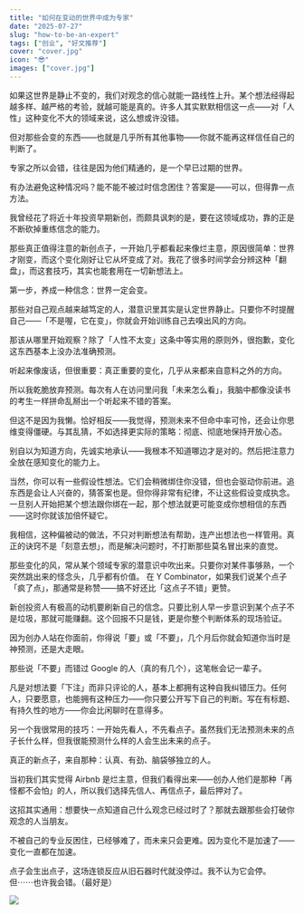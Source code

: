```yaml
---
title: "如何在变动的世界中成为专家"
date: "2025-07-27"
slug: "how-to-be-an-expert"
tags: ["创业", "好文推荐"]
cover: "cover.jpg"
icon: "😎"
images: ["cover.jpg"]
---
```

如果这世界是静止不变的，我们对观念的信心就能一路线性上升。某个想法经得起越多样、越严格的考验，就越可能是真的。许多人其实默默相信这一点——对「人性」这种变化不大的领域来说，这么想或许没错。



但对那些会变的东西——也就是几乎所有其他事物——你就不能再这样信任自己的判断了。



专家之所以会错，往往是因为他们精通的，是一个早已过期的世界。



有办法避免这种情况吗？能不能不被过时信念困住？答案是——可以，但得靠一点方法。



我曾经花了将近十年投资早期新创，而颇具讽刺的是，要在这领域成功，靠的正是不断砍掉重练信念的能力。



那些真正值得注意的新创点子，一开始几乎都看起来像烂主意，原因很简单：世界才刚变，而这个变化刚好让它从坏变成了对。我花了很多时间学会分辨这种「翻盘」，而这套技巧，其实也能套用在一切新想法上。



第一步，养成一种信念：世界一定会变。



那些对自己观点越来越笃定的人，潜意识里其实是认定世界静止。只要你不时提醒自己——「不是喔，它在变」，你就会开始训练自己去嗅出风的方向。



那该从哪里开始观察？除了「人性不太变」这条中等实用的原则外，很抱歉，变化这东西基本上没办法准确预测。



听起来像废话，但很重要：真正重要的变化，几乎从来都来自意料之外的方向。



所以我乾脆放弃预测。每次有人在访问里问我「未来怎么看」，我脑中都像没读书的考生一样拼命乱掰出一个听起来不错的答案。



但这不是因为我懒。恰好相反——我觉得，预测未来不但命中率可怜，还会让你思维变得僵硬。与其乱猜，不如选择更实际的策略：彻底、彻底地保持开放心态。



别自以为知道方向，先诚实地承认——我根本不知道哪边才是对的。然后把注意力全放在感知变化的能力上。



当然，你可以有一些假设性想法。它们会稍微绑住你没错，但也会驱动你前进。追东西是会让人兴奋的，猜答案也是。但你得非常有纪律，不让这些假设变成执念。
一旦别人开始把某个想法跟你绑在一起，那个想法就更可能变成你想相信的东西——这时你就该加倍怀疑它。



我相信，这种偏被动的做法，不只对判断想法有帮助，连产出想法也一样管用。真正的诀窍不是「刻意去想」，而是解决问题时，不打断那些莫名冒出来的直觉。



那些变化的风，常从某个领域专家的潜意识中吹出来。只要你对某件事够熟，一个突然跳出来的怪念头，几乎都有价值。
在 Y Combinator，如果我们说某个点子「疯了点」，那通常是称赞——搞不好还比「这点子不错」更赞。



新创投资人有极高的动机要刷新自己的信念。只要比别人早一步意识到某个点子不是垃圾，那就可能赚翻。这个回报不只是钱，更是你整个判断体系的现场验证。



因为创办人站在你面前，你得说「要」或「不要」，几个月后你就会知道你当时是神预测，还是大走眼。



那些说「不要」而错过 Google 的人（真的有几个），这笔帐会记一辈子。



凡是对想法要「下注」而非只评论的人，基本上都拥有这种自我纠错压力。任何人，只要愿意，也能拥有这种压力——你只要公开写下自己的判断。写在有标题、有持久性的地方——你会比闲聊时在意得多。



另一个我很常用的技巧：一开始先看人，不先看点子。虽然我们无法预测未来的点子长什么样，但我很能预测什么样的人会生出未来的点子。



真正的新点子，来自那种：认真、有劲、脑袋够独立的人。



当初我们其实觉得 Airbnb 是烂主意，但我们看得出来——创办人他们是那种「再怪都不会怕」的人，所以我们选择先信人、再信点子，最后押对了。



这招其实通用：想要快一点知道自己什么观念已经过时了？那就去跟那些会打破你观念的人当朋友。



不被自己的专业反困住，已经够难了，而未来只会更难。因为变化不是加速了——变化一直都在加速。



点子会生出点子，这场连锁反应从旧石器时代就没停过。我不认为它会停。
但⋯⋯也许我会错。（最好是）




![](https://prod-files-secure.s3.us-west-2.amazonaws.com/112d0858-5090-4d34-a606-b75eb8d65fd2/46476355-9cf3-4e99-9b7a-3531bc426380/1000202064.png?X-Amz-Algorithm=AWS4-HMAC-SHA256&X-Amz-Content-Sha256=UNSIGNED-PAYLOAD&X-Amz-Credential=ASIAZI2LB466STIMHCQ4%2F20250827%2Fus-west-2%2Fs3%2Faws4_request&X-Amz-Date=20250827T192642Z&X-Amz-Expires=3600&X-Amz-Security-Token=IQoJb3JpZ2luX2VjEDsaCXVzLXdlc3QtMiJHMEUCIQCeRFD5BuQlx50o2emyQTHQ762JUiuCc515OPUqcbaAVwIgXap%2BIzm5CKKatIPcCx4ZXhKwFWhP8XBOau18nNw5%2FDwqiAQIlP%2F%2F%2F%2F%2F%2F%2F%2F%2F%2FARAAGgw2Mzc0MjMxODM4MDUiDOkToduAMMKYk8gipCrcA9455PIC9eUbLB%2B%2B0%2BySgSldt9oXo%2FGyjKGn5sTpgrtlvEu0VQahYOT%2FpiXRpiHm3xSzxitRSr6IWleEIve9cULQ10GaXdZ6legYnbWHKODUgO5PusTmj6N0vkrNHqnJvBoDKsT6ZOQNy4ygi8QyNpZdB499ANl9FSIPiAvYotWxSN8sWhacCzWmZexpHXNJ9Doz4UqUSZX2e0nbkmRxHMyj%2BxAEQSjzrtzcGm7DyAWOACSEtGaWBshYcaN4Aw7YG%2Blf60dzmx4LTrOSSHm9hllU0E6kgQ0XHfM2wY6ds1K3XFzKfLijfcfxWrNKnAiuMpTjR9dDAkixnFvUql1c%2FzuW%2FBavPWpdamiiH1Hy8AlXBc93xMGvGGnThov2yBNYY8dlFjHGCWSWTWkdHSMJKOm8PSY%2BZsQhvjimY0ZPpwC%2FtFnJPZfLdhUkz8hnW%2F3vKeT6WL%2Fn5AQw8mfmTG3Y2jqlYy1ZjfLHGWhxXaEwWo9yNJTmofJgG2RZAynY7iWROucisBBmGzvfHQInX%2BxhDAhkB5eN3o%2Bz6dIZQvc0PeADZTfTwqgAIOapUzX7jBLb5cvI%2F4fUAlt0%2BoGf47%2FjiLqJORYBEG8RW2UEwaODEq8DlesEjWYbzubhkh%2FyMKyevcUGOqUBs2Qxwu8nybaVtDp4ZJbTUjwwREN0yW8mrRGnJuKu3QcqYC%2FOkfKsrgcSg73fzM6tFCvytbeVnWyFCleT3bGKxpj1FmH8f8BypaooxUqScFIU1QjIXz5AapgXv3RUMkfJpQmlYkYI7c74z9CaConTlnT%2BCoPBlyVc%2BGG9ndXUtr8RXHEcaMrLZ1LovChcT70AX3kyYDAkckVdXDR3CYMzbh57eT3Q&X-Amz-Signature=7e0b04e7cb44a435339abe8281141778229472ad7ca22f00600783b16d5882fa&X-Amz-SignedHeaders=host&x-amz-checksum-mode=ENABLED&x-id=GetObject)

